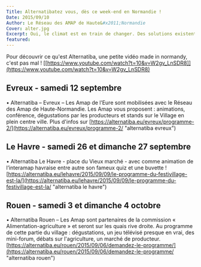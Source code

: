 ```yaml
---
Title: Alternatibatez vous, dès ce week-end en Normandie !
Date: 2015/09/10
Author: Le Réseau des AMAP de Haute&#x2011;Normandie
Cover: alter.jpg
Excerpt: Oui, le climat est en train de changer. Des solutions existent, ... les alternatives. Le Réseau des Amap HN participe activement à ces villages des alternatives concrètes... Avec en toile de fond la COP21 de décembre à Paris. Samedi à Evreux, le premier des trois Alternatiba, ensuite Le Havre et enfin Rouen début octobre. Mais kes a ko ?
featured:
---
```


Pour découvrir ce qu'est Alternatiba, une petite vidéo made in normandy, c'est pas mal !
[[https://www.youtube.com/watch?t=10&v=W2gv_LnSDR8]](https://www.youtube.com/watch?t=10&v=W2gv_LnSDR8)


## Evreux - samedi 12 septembre

•	Alternatiba – Evreux – Les Amap de l’Eure sont mobilisées avec le Réseau des Amap de Haute-Normandie. Les Amap vous proposent : animations, conférence, dégustations par les producteurs et stands sur le Village en plein centre ville.
Plus d'infos sur [https://alternatiba.eu/evreux/programme-2/](https://alternatiba.eu/evreux/programme-2/ "alternatiba evreux")

## Le Havre - samedi 26 et dimanche 27 septembre
•	Alternatiba Le Havre - place du Vieux marché - avec comme animation de l’interamap havraise entre autre son fameux quiz et une buvette !
[https://alternatiba.eu/lehavre/2015/09/09/le-programme-du-festivillage-est-la/](https://alternatiba.eu/lehavre/2015/09/09/le-programme-du-festivillage-est-la/ "alternatiba le havre")

## Rouen - samedi 3 et dimanche 4 octobre
•	Alternatiba Rouen – Les Amap sont partenaires de la commission « Alimentation-agriculture » et seront sur les  quais rive droite. Au programme de cette partie du village : dégustations, un jeu télévisé presque en vrai, des mini-forum, débats sur l'agriculture, un marché de producteur.
[https://alternatiba.eu/rouen/2015/09/06/demandez-le-programme/](https://alternatiba.eu/rouen/2015/09/06/demandez-le-programme/ "alternatiba rouen")
